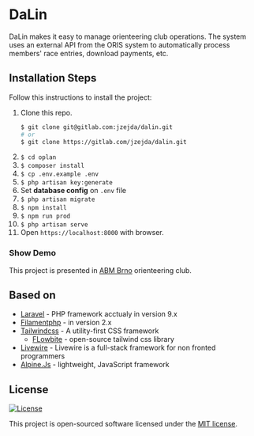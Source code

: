# DaLin
DaLin makes it easy to manage orienteering club operations. 
The system uses an external API from the ORIS system to automatically process members' race entries, download payments, etc.

## Installation Steps

Follow this instructions to install the project:

1. Clone this repo.
    ```bash
    $ git clone git@gitlab.com:jzejda/dalin.git
    # or
    $ git clone https://gitlab.com/jzejda/dalin.git
    ```
2. `$ cd oplan`
3. `$ composer install`
4. `$ cp .env.example .env`
5. `$ php artisan key:generate`
6. Set **database config** on `.env` file
7. `$ php artisan migrate`
8. `$ npm install`
8. `$ npm run prod`
8. `$ php artisan serve`
10. Open `https://localhost:8000` with browser.

### Show Demo

This project is presented in [ABM Brno](https://abmbrno.cz/) orienteering club.

## Based on

- [Laravel](https://laravel.com/) - PHP framework acctualy in version 9.x
- [Filamentphp](https://filamentphp.com/) - in version 2.x
- [Tailwindcss](https://tailwindcss.com/) - A utility-first CSS framework
  - [FLowbite](https://flowbite.com/) - open-source tailwind css library
- [Livewire](https://laravel-livewire.com/) - Livewire is a full-stack framework for non fronted programmers
- [Alpine.Js](https://alpinejs.dev/) - lightweight, JavaScript framework

## License

<p>
<a href="https://packagist.org/packages/laravel/framework"><img src="https://img.shields.io/packagist/l/laravel/framework" alt="License"></a>
</p>

This project is open-sourced software licensed under the [MIT license](LICENSE).
